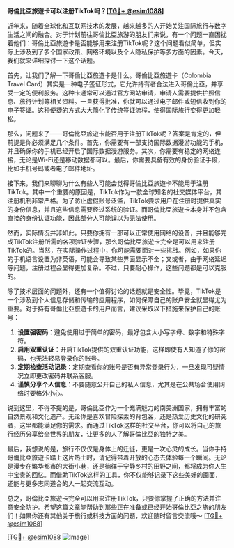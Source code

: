 **哥倫比亞旅遊卡可以注册TikTok吗？[[TG💪+ @esim1088](https://t.me/s/esim1088)]**

近年来，随着全球化和互联网技术的发展，越来越多的人开始关注国际旅行与数字生活之间的融合。对于计划前往哥倫比亞旅游的朋友们来说，有一个问题一直困扰着他们：哥倫比亞旅遊卡是否能够用来注册TikTok呢？这个问题看似简单，但实际上涉及到了多个国家政策、网络环境以及个人隐私保护等多方面的因素。今天，我们就来详细探讨一下这个话题。

首先，让我们了解一下哥倫比亞旅遊卡是什么。哥倫比亞旅遊卡（Colombia Travel Card）其实是一种电子签证形式，它允许持有者合法进入哥倫比亞，并享受一定的便利服务。这种卡通常可以通过官方网站申请，申请人需要提供护照信息、旅行计划等相关资料。一旦获得批准，你就可以通过电子邮件或短信收到你的电子签证。这种便捷的方式大大简化了传统签证流程，使得国际旅行变得更加轻松。

那么，问题来了——哥倫比亞旅遊卡能否用于注册TikTok呢？答案是肯定的，但前提是你必须满足几个条件。首先，你需要有一部支持国际数据漫游功能的手机，并且确保你的手机已经开启了国际数据漫游服务。其次，你需要有稳定的网络连接，无论是Wi-Fi还是移动数据都可以。最后，你需要具备有效的身份验证手段，比如手机号码或者电子邮件地址。

接下来，我们来聊聊为什么有些人可能会觉得哥倫比亞旅遊卡不能用于注册TikTok。其中一个重要的原因是，TikTok作为一款全球知名的社交媒体平台，其注册机制非常严格。为了防止虚假账号泛滥，TikTok要求用户在注册时提供真实的身份信息，并且这些信息需要经过系统的验证。而哥倫比亞旅遊卡本身并不包含直接的身份认证功能，因此部分人可能误以为无法使用。

然而，实际情况并非如此。只要你拥有一部可以正常使用网络的设备，并且能够完成TikTok注册所需的各项验证步骤，那么哥倫比亞旅遊卡完全是可以用来注册TikTok的。当然，在实际操作过程中，你可能需要面对一些挑战。例如，如果你的手机语言设置为非英语，可能会导致某些界面显示不全；又或者，由于网络延迟等问题，注册过程会显得更加复杂。不过，只要耐心操作，这些问题都是可以克服的。

除了技术层面的问题外，还有一个值得讨论的话题就是安全性。毕竟，TikTok是一个涉及到个人信息存储和传输的应用程序，如何保障自己的账户安全就显得尤为重要。对于持有哥倫比亞旅遊卡的用户而言，建议采取以下措施来保护自己的账号：

1. **设置强密码**：避免使用过于简单的密码，最好包含大小写字母、数字和特殊字符。
2. **启用双重认证**：开启TikTok提供的双重认证功能，这样即使有人知道了你的密码，也无法轻易登录你的账号。
3. **定期检查活动记录**：定期查看你的账号是否有异常登录行为，一旦发现可疑情况立即更改密码并联系客服。
4. **谨慎分享个人信息**：不要随意公开自己的私人信息，尤其是在公共场合使用网络时要格外小心。

说到这里，不得不提的是，哥倫比亞作为一个充满魅力的南美洲国家，拥有丰富的自然景观和文化遗产。无论你是喜欢冒险探索的背包客，还是热爱历史文化的研究者，这里都能满足你的需求。而通过TikTok这样的社交平台，你可以将自己的旅行经历分享给全世界的朋友，让更多的人了解哥倫比亞的独特之美。

最后，我想说的是，旅行不仅仅是身体上的迁徙，更是一次心灵的成长。当你手持哥倫比亞旅遊卡踏上这片热土时，请记得带着开放的心态去体验每一个瞬间。无论是漫步在繁华都市的大街小巷，还是徜徉于宁静乡村的田野之间，都将成为你人生中宝贵的回忆。而借助TikTok这样的工具，你不仅能够记录下这些美好的画面，还能与更多志同道合的人一起交流互动。

总之，哥倫比亞旅遊卡完全可以用来注册TikTok，只要你掌握了正确的方法并注意安全防护。希望这篇文章能帮助到那些正在准备或已经开始哥倫比亞之旅的朋友们！如果你还有其他关于旅行或科技方面的问题，欢迎随时留言交流哦～ [[TG💪+ @esim1088](https://t.me/s/esim1088)]

[[TG💪+ @esim1088](https://t.me/s/esim1088) ![Image](https://i.postimg.cc/4NQfJmqS/Snipaste-2025-05-13-00-14-12.png)]